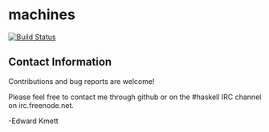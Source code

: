 machines
========

[![Build Status](https://secure.travis-ci.org/ekmett/machines.png?branch=master)](http://travis-ci.org/ekmett/machines)

Contact Information
-------------------

Contributions and bug reports are welcome!

Please feel free to contact me through github or on the #haskell IRC channel on irc.freenode.net.

-Edward Kmett
